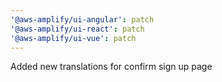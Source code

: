 ```yaml
---
'@aws-amplify/ui-angular': patch
'@aws-amplify/ui-react': patch
'@aws-amplify/ui-vue': patch
---
```


Added new translations for confirm sign up page
